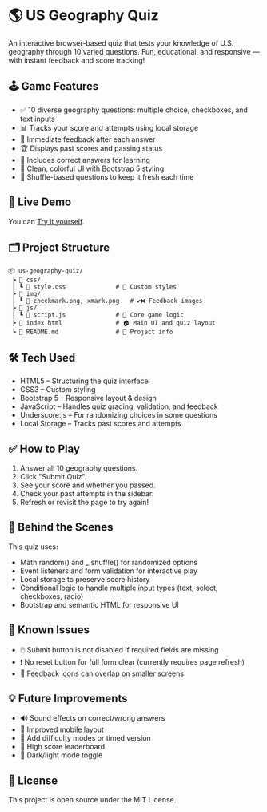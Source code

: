 # 🌎 US Geography Quiz

An interactive browser-based quiz that tests your knowledge of U.S. geography through 10 varied questions. Fun, educational, and responsive — with instant feedback and score tracking!

## 🕹️ Game Features

- ✅ 10 diverse geography questions: multiple choice, checkboxes, and text inputs
- 📊 Tracks your score and attempts using local storage
- 🎯 Immediate feedback after each answer
- 🏆 Displays past scores and passing status
- 💬 Includes correct answers for learning
- 🎨 Clean, colorful UI with Bootstrap 5 styling
- 🔁 Shuffle-based questions to keep it fresh each time

## 🚀 Live Demo

You can [Try it yourself](https://deborah-shaw.github.io/US-Geography-Quiz/).


## 🗂️ Project Structure

```text
📦 us-geography-quiz/
 ┣ 📁 css/
 ┃ ┗ 📄 style.css              # 💅 Custom styles
 ┣ 📁 img/
 ┃ ┗ 📄 checkmark.png, xmark.png   # ✔️❌ Feedback images
 ┣ 📁 js/
 ┃ ┗ 📄 script.js              # 🧠 Core game logic
 ┣ 📄 index.html               # 🏠 Main UI and quiz layout
 ┗ 📄 README.md                # 📖 Project info
```

## 🛠️ Tech Used

- HTML5 – Structuring the quiz interface
- CSS3 – Custom styling
- Bootstrap 5 – Responsive layout & design
- JavaScript – Handles quiz grading, validation, and feedback
- Underscore.js – For randomizing choices in some questions
- Local Storage – Tracks past scores and attempts

## ✅ How to Play

1. Answer all 10 geography questions.
2. Click "Submit Quiz".
3. See your score and whether you passed.
4. Check your past attempts in the sidebar.
5. Refresh or revisit the page to try again!

## 🧠 Behind the Scenes

This quiz uses:

- Math.random() and _.shuffle() for randomized options
- Event listeners and form validation for interactive play
- Local storage to preserve score history
- Conditional logic to handle multiple input types (text, select, checkboxes, radio)
- Bootstrap and semantic HTML for responsive UI

## 🐛 Known Issues

- 🖱️ Submit button is not disabled if required fields are missing
- ❗️ No reset button for full form clear (currently requires page refresh)
- 💬 Feedback icons can overlap on smaller screens

## 💡 Future Improvements

- 🔊 Sound effects on correct/wrong answers
- 📱 Improved mobile layout
- 🧩 Add difficulty modes or timed version
- 💾 High score leaderboard
- 🎨 Dark/light mode toggle

## 📄 License

This project is open source under the MIT License.
